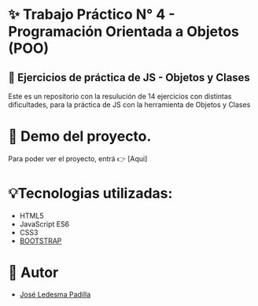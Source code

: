 # ✨ Trabajo Práctico N° 4 - Programación Orientada a Objetos (POO)

## 📓 Ejercicios de práctica de JS - Objetos y Clases

Este es un repositorio con la resulución de 14 ejercicios con distintas dificultades, para la práctica de JS con la herramienta de Objetos y Clases

# 🎇 Demo del proyecto.

Para poder ver el proyecto, entrá 👉 [Aqui]

# 💡Tecnologias utilizadas:

- HTML5
- JavaScript ES6
- CSS3
- [BOOTSTRAP](https://getbootstrap.com/docs/5.3/getting-started/introduction/)

# 📢 Autor

- [José Ledesma Padilla](https://github.com/ledesmapadilla)
